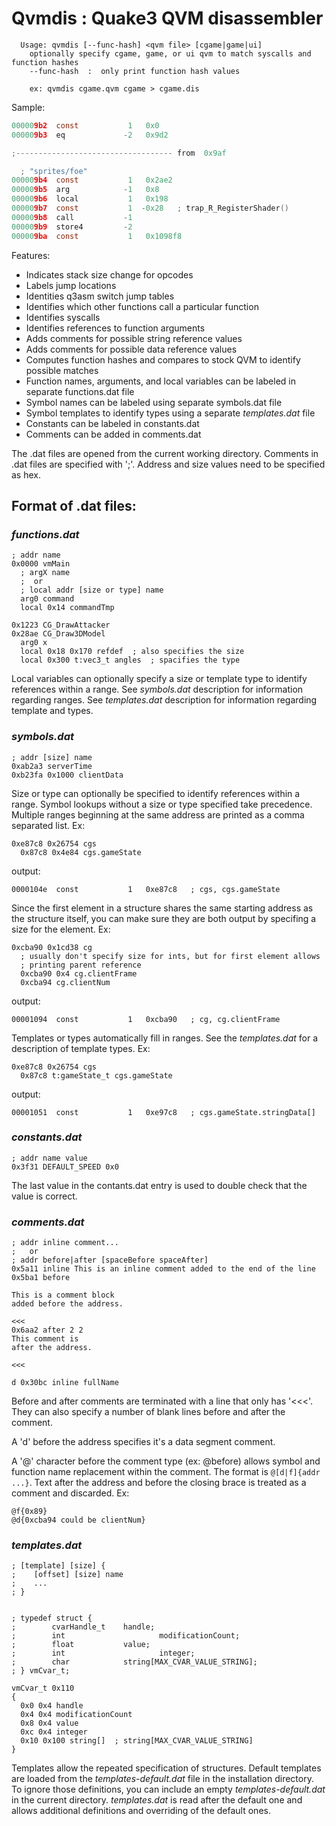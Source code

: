 # Qvmdis : Quake3 QVM disassembler

```
  Usage: qvmdis [--func-hash] <qvm file> [cgame|game|ui]
    optionally specify cgame, game, or ui qvm to match syscalls and function hashes
    --func-hash  :  only print function hash values

    ex: qvmdis cgame.qvm cgame > cgame.dis
```

Sample:

```c
000009b2  const           1   0x0
000009b3  eq             -2   0x9d2

;----------------------------------- from  0x9af

  ; "sprites/foe"
000009b4  const           1   0x2ae2
000009b5  arg            -1   0x8
000009b6  local           1   0x198
000009b7  const           1  -0x28   ; trap_R_RegisterShader()
000009b8  call           -1
000009b9  store4         -2
000009ba  const           1   0x1098f8
```

Features:

* Indicates stack size change for opcodes
* Labels jump locations
* Identities q3asm switch jump tables
* Identifies which other functions call a particular function
* Identifies syscalls
* Identifies references to function arguments
* Adds comments for possible string reference values
* Adds comments for possible data reference values
* Computes function hashes and compares to stock QVM to identify possible
matches
* Function names, arguments, and local variables can be labeled in separate
functions.dat file
* Symbol names can be labeled using separate symbols.dat file
* Symbol templates to identify types using a separate *templates.dat* file
* Constants can be labeled in constants.dat
* Comments can be added in comments.dat

The .dat files are opened from the current working directory.  Comments in
.dat files are specified with ';'.  Address and size values need to be
specified as hex.

## Format of .dat files:

### *functions.dat* ###

    ; addr name
    0x0000 vmMain
      ; argX name
      ;  or
      ; local addr [size or type] name
      arg0 command
      local 0x14 commandTmp

    0x1223 CG_DrawAttacker
    0x28ae CG_Draw3DModel
      arg0 x
      local 0x18 0x170 refdef  ; also specifies the size
      local 0x300 t:vec3_t angles  ; spacifies the type

Local variables can optionally specify a size or template type to identify
references within a range.  See *symbols.dat* description for information
regarding ranges.  See *templates.dat* description for information regarding
template and types.

### *symbols.dat* ###

    ; addr [size] name
    0xab2a3 serverTime
    0xb23fa 0x1000 clientData

Size or type can optionally be specified to identify references within a range.
Symbol lookups without a size or type specified take precedence.  Multiple
ranges beginning at the same address are printed as a comma separated list.
Ex:

    0xe87c8 0x26754 cgs
      0x87c8 0x4e84 cgs.gameState

output:

```0000104e  const           1   0xe87c8   ; cgs, cgs.gameState```

Since the first element in a structure shares the same starting address as the
structure itself, you can make sure they are both output by specifing a size
for the element.  Ex:

    0xcba90 0x1cd38 cg
      ; usually don't specify size for ints, but for first element allows
      ; printing parent reference
      0xcba90 0x4 cg.clientFrame
      0xcba94 cg.clientNum

output:

```00001094  const           1   0xcba90   ; cg, cg.clientFrame```

Templates or types automatically fill in ranges.  See the *templates.dat* for
a description of template types.  Ex:

    0xe87c8 0x26754 cgs
      0x87c8 t:gameState_t cgs.gameState

output:

```00001051  const           1   0xe97c8   ; cgs.gameState.stringData[]```

### *constants.dat* ###

    ; addr name value
    0x3f31 DEFAULT_SPEED 0x0

The last value in the contants.dat entry is used to double check that the value
is correct.

### *comments.dat* ###

    ; addr inline comment...
    ;   or
    ; addr before|after [spaceBefore spaceAfter]
    0x5a11 inline This is an inline comment added to the end of the line
    0x5ba1 before

    This is a comment block
    added before the address.

    <<<
    0x6aa2 after 2 2
    This comment is
    after the address.

    <<<

    d 0x30bc inline fullName

Before and after comments are terminated with a line that only has '<<<'.
They can also specify a number of blank lines before and after the comment.

A 'd' before the address specifies it's a data segment comment.

A '@' character before the comment type (ex: @before) allows symbol and
function name replacement within the comment.  The format is
`@[d|f]{addr ...}`.  Text after the address and before the closing brace is
treated as a comment and discarded. Ex:

    @f{0x89}
    @d{0xcba94 could be clientNum}

### *templates.dat* ###

    ; [template] [size] {
    ;    [offset] [size] name
    ;    ...
    ; }


    ; typedef struct {
    ;        cvarHandle_t    handle;
    ;        int                     modificationCount;
    ;        float           value;
    ;        int                     integer;
    ;        char            string[MAX_CVAR_VALUE_STRING];
    ; } vmCvar_t;

    vmCvar_t 0x110
    {
      0x0 0x4 handle
      0x4 0x4 modificationCount
      0x8 0x4 value
      0xc 0x4 integer
      0x10 0x100 string[]  ; string[MAX_CVAR_VALUE_STRING]
    }

Templates allow the repeated specification of structures.  Default templates
are loaded from the *templates-default.dat* file in the installation directory.
To ignore those definitions, you can include an empty *templates-default.dat*
in the current directory.  *templates.dat* is read after the default one and
allows additional definitions and overriding of the default ones.
